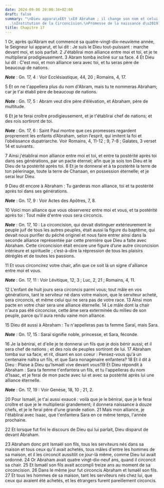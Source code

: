 ```yaml
---
date: 2024-09-06 20:00:34+02:00
draft: false
summary: "\nDieu appara\xEEt \xE0 Abraham ; il change son nom et celui de Sara\xEF\
  .\nInstitution de la Circoncision.\nPromesse de la naissance d\u2019Isaac.\n"
title: Chapitre 17
---
```





1 Or, après qu'Abram eut commencé sa quatre-vingt-dix-neuvième année, le Seigneur lui apparut, et lui dit : Je suis le Dieu tout-puissant : marche devant moi, et sois parfait. 2 J'établirai mon alliance entre moi et toi, et je te multiplierai prodigieusement. 3 Abram tomba incliné sur sa face. 4 Et Dieu lui dit : C'est moi, et mon alliance sera avec toi, et tu seras père de beaucoup de nations.

***Note*** :  Gn. 17, 4 : Voir Ecclésiastique, 44, 20 ; Romains, 4, 17.

5 Et on ne t'appellera plus du nom d'Abram, mais tu te nommeras Abraham; car je t'ai établi père de beaucoup de nations.

***Note*** :  Gn. 17, 5 : Abram veut dire père d’élévation, et Abraham, père de multitude.

6 Et je te ferai croître prodigieusement, et je t'établirai chef de nations; et des rois sortiront de toi.

***Note*** :  Gn. 17, 6 : Saint Paul montre que ces promesses regardent proprement les enfants d’Abraham, selon l’esprit, qui imitent la foi et l’obéissance dupatriarche. Voir Romains, 4, 11-12 ; 9, 7-8 ; Galates, 3 verset 14 et suivants.

7 Ainsi j'établirai mon alliance entre moi et toi, et entre ta postérité après toi dans ses générations, par un pacte éternel; afin que je sois ton Dieu et le Dieu de ta postérité après toi. 8 Et je te donnerai et à ta postérité la terre de ton pèlerinage, toute la terre de Chanaan, en possession éternelle; et je serai leur Dieu.


9 Dieu dit encore à Abraham : Tu garderas mon alliance, toi et ta postérité après toi dans ses générations.

***Note*** :  Gn. 17, 9 : Voir Actes des Apôtres, 7, 8.

10 Voici mon alliance que vous observerez entre moi et vous, et ta postérité après toi : Tout mâle d'entre vous sera circoncis.

***Note*** :  Gn. 17, 10 : La circoncision, qui devait distinguer extérieurement le peuple juif de tous les autres peuples, était aussi la figure du baptême, qui devait nous purifier du péché originel et nous faire entrer ainsi dans la seconde alliance représentée par cette première que Dieu a faite avec Abraham. Cette circoncision était encore une figure d’une autre circoncision intérieure et spirituelle ; c’est-à-dire la répression de tous les plaisirs déréglés et de toutes les passions.

11 Et vous circoncirez votre chair, afin que ce soit là un signe d'alliance entre moi et vous.

***Note*** :  Gn. 17, 11 : Voir Lévitique, 12, 3 ; Luc, 2, 21 ; Romains, 4, 11.

12 L'enfant de huit jours sera circoncis parmi vous; tout mâle en vos générations, tant le serviteur né dans votre maison, que le serviteur acheté, sera circoncis, et même celui qui ne sera pas de votre race. 13 Ainsi mon pacte en votre chair sera une alliance éternelle. 14 Le mâle dont la chair n'aura pas été circoncise, cette âme sera exterminée du milieu de son peuple, parce qu'il aura rendu vaine mon alliance.


15 Dieu dit aussi à Abraham : Tu n'appelleras pas ta femme Saraï, mais Sara.

***Note*** :  Gn. 17, 15 : Saraï signifie noble, princesse, et Sara, féconde.

16 Je la bénirai, et d'elle je te donnerai un fils que je dois bénir aussi; et il sera chef de nations ; et des rois de peuples sortiront de lui. 17 Abraham tomba sur sa face, et rit, disant en son coeur : Pensez-vous qu'à un centenaire naîtra un fils, et que Sara nonagénaire enfantera? 18 Et il dit à Dieu : Plaise à Dieu qu'Ismaël vive devant vous!19 Et Dieu répondit à Abraham : Sara ta femme t'enfantera un fils, et tu l'appelleras du nom d'Isaac, et je ferai de mon pacte avec lui et avec sa postérité après lui une alliance éternelle.

***Note*** :  Gn. 17, 19 : Voir Genèse, 18, 10 ; 21, 2.

20 Pour Ismaël, je t'ai aussi exaucé : voilà que je le bénirai, que je le ferai croître et que je le multiplierai grandement; il donnera naissance à douze chefs, et je le ferai père d'une grande nation. 21 Mais mon alliance, je l'établirai avec Isaac, que t'enfantera Sara en ce même temps, l'année prochaine.


22 Et lorsque fut fini le discours de Dieu qui lui parlait, Dieu disparut de devant Abraham.


23 Abraham donc prit Ismaël son fils, tous les serviteurs nés dans sa maison et tous ceux qu'il avait achetés, tous mâles d'entre les hommes de sa maison, et il les circoncit aussitôt ce jour-là même, comme Dieu lui avait ordonné. 24 Or Abraham avait quatre vingt-dix-neuf ans, quand il circoncit sa chair. 25 Et Ismaël son fils avait accompli treize ans au moment de sa circoncision. 26 Dans le même jour fut circoncis Abraham et Ismaël son fils. 27 Et tous les hommes de sa maison, tant les serviteurs nés chez lui, que ceux qui avaient été achetés, et les étrangers furent pareillement circoncis.

